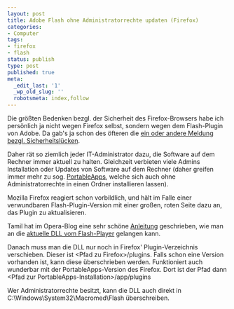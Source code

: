 ```yaml
---
layout: post
title: Adobe Flash ohne Administratorrechte updaten (Firefox)
categories:
- Computer
tags:
- firefox
- flash
status: publish
type: post
published: true
meta:
  _edit_last: '1'
  _wp_old_slug: ''
  robotsmeta: index,follow
---
```

Die größten Bedenken bezgl. der Sicherheit des Firefox-Browsers habe ich persönlich ja nicht wegen Firefox selbst, sondern wegen dem Flash-Plugin von Adobe. Da gab's ja schon des öfteren die <a href="http://www.heise.de/security/suche/?q=adobe+flash+l%C3%BCcke+-shockwave+-reader+-acrobat&amp;search_submit=Suchen&amp;rm=search&amp;channel=security">ein oder andere Meldung bezgl. Sicherheitslücken</a>.



Daher rät so ziemlich jeder IT-Administrator dazu, die Software auf dem Rechner immer aktuell zu halten. Gleichzeit verbieten viele Admins Installation oder Updates von Software auf dem Rechner (daher greifen immer mehr zu sog. <a href="http://portableapps.com/">PortableApps</a>, welche sich auch ohne Administratorrechte in einen Ordner installieren lassen).

Mozilla Firefox reagiert schon vorbildlich, und hält im Falle einer verwundbaren Flash-Plugin-Version mit einer großen, roten Seite dazu an, das Plugin zu aktualisieren.

Tamil hat im Opera-Blog eine sehr schöne <a href="http://my.opera.com/Tamil/blog/how-to-install-flash-player">Anleitung</a> geschrieben, wie man an die <a href="http://my.opera.com/Tamil/homes/Softwares/NPSWF32.zip">aktuelle DLL vom Flash-Player</a> gelangen kann.

Danach muss man die DLL nur noch in Firefox' Plugin-Verzeichnis verschieben. Dieser ist &lt;Pfad zu Firefox&gt;/plugins. Falls schon eine Version vorhanden ist, kann diese überschrieben werden. Funktioniert auch wunderbar mit der PortableApps-Version des Firefox. Dort ist der Pfad dann &lt;Pfad zur PortableApps-Installation&gt;/app/plugins

Wer Administratorrechte besitzt, kann die DLL auch direkt in C:\Windows\System32\Macromed\Flash überschreiben.

